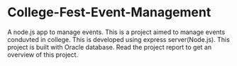 # College-Fest-Event-Management
 A node.js app to manage events.
 This is a project aimed to manage events conduvted in college.
 This is developed using express server(Node.js).
 This project is built with Oracle database.
 Read the project report to get an overview of this project.
